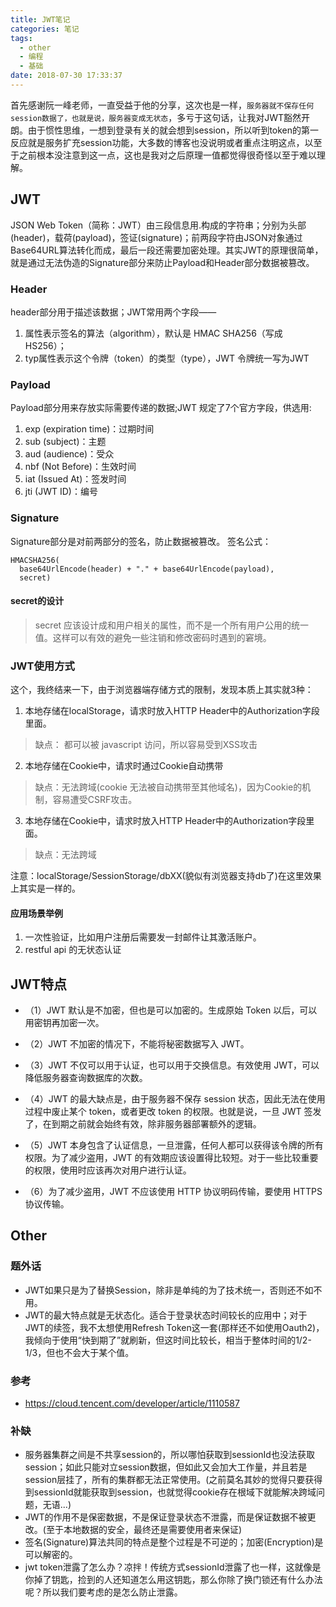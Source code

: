```yaml
---
title: JWT笔记
categories: 笔记
tags:
  - other
  - 编程
  - 基础
date: 2018-07-30 17:33:37
---
```

首先感谢阮一峰老师，一直受益于他的分享，这次也是一样，`服务器就不保存任何 session数据了，也就是说，服务器变成无状态`，多亏于这句话，让我对JWT豁然开朗。由于惯性思维，一想到登录有关的就会想到session，所以听到token的第一反应就是服务扩充session功能，大多数的博客也没说明或者重点注明这点，以至于之前根本没注意到这一点，这也是我对之后原理一值都觉得很奇怪以至于难以理解。
<!-- more-->

## JWT
JSON Web Token（简称：JWT）由三段信息用.构成的字符串；分别为头部(header)，载荷(payload)，签证(signature)；前两段字符由JSON对象通过Base64URL算法转化而成，最后一段还需要加密处理。其实JWT的原理很简单，就是通过无法伪造的Signature部分来防止Payload和Header部分数据被篡改。

### Header
header部分用于描述该数据；JWT常用两个字段—— 
1. 属性表示签名的算法（algorithm），默认是 HMAC SHA256（写成 HS256）；
2. typ属性表示这个令牌（token）的类型（type），JWT 令牌统一写为JWT

### Payload
Payload部分用来存放实际需要传递的数据;JWT 规定了7个官方字段，供选用:
1. exp (expiration time)：过期时间
2. sub (subject)：主题
3. aud (audience)：受众
4. nbf (Not Before)：生效时间
5. iat (Issued At)：签发时间
6. jti (JWT ID)：编号

### Signature
Signature部分是对前两部分的签名，防止数据被篡改。
签名公式：
```
HMACSHA256(
  base64UrlEncode(header) + "." + base64UrlEncode(payload),
  secret)
```
#### secret的设计
> secret 应该设计成和用户相关的属性，而不是一个所有用户公用的统一值。这样可以有效的避免一些注销和修改密码时遇到的窘境。

### JWT使用方式
这个，我终结来一下，由于浏览器端存储方式的限制，发现本质上其实就3种：
1. 本地存储在localStorage，请求时放入HTTP Header中的Authorization字段里面。
> 缺点： 都可以被 javascript 访问，所以容易受到XSS攻击

2. 本地存储在Cookie中，请求时通过Cookie自动携带
> 缺点：无法跨域(cookie 无法被自动携带至其他域名)，因为Cookie的机制，容易遭受CSRF攻击。

3. 本地存储在Cookie中，请求时放入HTTP Header中的Authorization字段里面。
> 缺点：无法跨域

注意：localStorage/SessionStorage/dbXX(貌似有浏览器支持db了)在这里效果上其实是一样的。

#### 应用场景举例
1. 一次性验证，比如用户注册后需要发一封邮件让其激活账户。
2. restful api 的无状态认证

## JWT特点
- （1）JWT 默认是不加密，但也是可以加密的。生成原始 Token 以后，可以用密钥再加密一次。

- （2）JWT 不加密的情况下，不能将秘密数据写入 JWT。

- （3）JWT 不仅可以用于认证，也可以用于交换信息。有效使用 JWT，可以降低服务器查询数据库的次数。

- （4）JWT 的最大缺点是，由于服务器不保存 session 状态，因此无法在使用过程中废止某个 token，或者更改 token 的权限。也就是说，一旦 JWT 签发了，在到期之前就会始终有效，除非服务器部署额外的逻辑。

- （5）JWT 本身包含了认证信息，一旦泄露，任何人都可以获得该令牌的所有权限。为了减少盗用，JWT 的有效期应该设置得比较短。对于一些比较重要的权限，使用时应该再次对用户进行认证。

- （6）为了减少盗用，JWT 不应该使用 HTTP 协议明码传输，要使用 HTTPS 协议传输。

## Other
### 题外话

- JWT如果只是为了替换Session，除非是单纯的为了技术统一，否则还不如不用。
- JWT的最大特点就是无状态化。适合于登录状态时间较长的应用中；对于JWT的续签，我不太想使用Refresh Token这一套(那样还不如使用Oauth2)，我倾向于使用“快到期了”就刷新，但这时间比较长，相当于整体时间的1/2-1/3，但也不会大于某个值。

### 参考

- https://cloud.tencent.com/developer/article/1110587

### 补缺

- 服务器集群之间是不共享session的，所以哪怕获取到sessionId也没法获取session；如此只能对立session数据，但如此又会加大工作量，并且若是session层挂了，所有的集群都无法正常使用。(之前莫名其妙的觉得只要获得到sessionId就能获取到session，也就觉得cookie存在根域下就能解决跨域问题，无语...)
- JWT的作用不是保密数据，不是保证登录状态不泄露，而是保证数据不被更改。(至于本地数据的安全，最终还是需要使用者来保证)
- 签名(Signature)算法共同的特点是整个过程是不可逆的；加密(Encryption)是可以解密的。
- jwt token泄露了怎么办？凉拌！传统方式sessionId泄露了也一样，这就像是你掉了钥匙，捡到的人还知道怎么用这钥匙，那么你除了换门锁还有什么办法呢？所以我们要考虑的是怎么防止泄露。